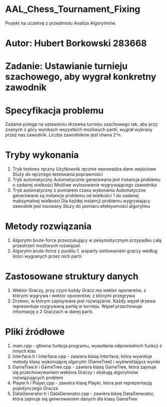 # AAL_Chess_Tournament_Fixing
Projekt na uczelnię z przedmiotu Analiza Algorytmów.

# Autor: Hubert Borkowski 283668
# Zadanie: Ustawianie turnieju szachowego, aby wygrał konkretny zawodnik

# Specyfikacja problemu
Zadanie polega na ustawieniu drzewka turnieju szachowego tak,
aby przy znanych z góry wynikach wszystkich możliwych partii,
wygrał wybrany przez nas zawodnik.
Liczba zawodników jest równa 2^n.

# Tryby wykonania
1. Tryb testowy ręczny
    Użytkownik ręcznie wprowadza dane wejściowe
    Sluży do ręcznego testowania poprawności
2. Tryb automatyczny
    Automatycznie generowana jest instancja problemu o zadanej wielkości
    Możliwe wylosowanie wygrywającego zawodnika
3. Tryb automatyczny z pomiarem czasu wykonania
    Automatyczne generowane są instancje problemu od wielkości 1 do zadanej maksymalnej wielkości
    Dla każdej instancji problemu wygrywający zawodnik jest losowany
    Słuzy do pomiaru efektywności algorytmu

# Metody rozwiązania
1. Algorytm brute-force przeszukujący w pesymistycznym przypadku całą przestrzeń możliwych rozwiązań
2. Algorytm brute-force z punktu 1. wsparty sortowaniem graczy według ilości wygranych przez nich partii

# Zastosowane struktury danych
1. Wektor Graczy, przy czym każdy Gracz ma wektor oponentów, z którymi wygrywa i wektor oponentów, z którymi przegrywa
2. Drzewo, w którym zapisywane jest rozwiązanie. Każdy węzeł drzewa reprezentuje rozgrywaną partię w turnieju.
    Węzeł przechowuje informację o 2 Graczach w danej partii.

# Pliki źródłowe
1. main.cpp - główna funkcja programu, wywołania odpowiednich funkcji z innych klas
2. Interface.h i Interface.cpp - zawiera klasę Interface, która wywołuje metody klasy wykonującej algorytm (GameTree) i wyśiwietlająca wyniki
2. GameTree.h i GameTree.cpp - zawiera klasę GameTree, która zajmuje się przechowywaniem wektora Graczy i obsługą algorytmów rozwiązujących problem
3. Player.h i Player,cpp - zawiera klasę Player, która jest reprezentacją pojedynczego Gracza
4. DataGenerator.h i DataGenerator.cpp - zawiera klasę DataGenerator, która zajmuje się generowaniem danych dla klasy GameTree


